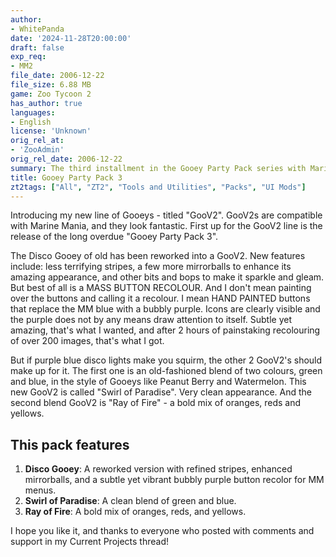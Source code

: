 ```yaml
---
author:
- WhitePanda
date: '2024-11-28T20:00:00'
draft: false
exp_req:
- MM2
file_date: 2006-12-22
file_size: 6.88 MB
game: Zoo Tycoon 2
has_author: true
languages:
- English
license: 'Unknown'
orig_rel_at:
- 'ZooAdmin'
orig_rel_date: 2006-12-22
summary: The third installment in the Gooey Party Pack series with Marine Mania compatibility.
title: Gooey Party Pack 3
zt2tags: ["All", "ZT2", "Tools and Utilities", "Packs", "UI Mods"]
---
```

Introducing my new line of Gooeys - titled "GooV2". GooV2s are compatible with Marine Mania, and they look fantastic. First up for the GooV2 line is the release of the long overdue "Gooey Party Pack 3".

The Disco Gooey of old has been reworked into a GooV2. New features include: less terrifying stripes, a few more mirrorballs to enhance its amazing appearance, and other bits and bops to make it sparkle and gleam. But best of all is a MASS BUTTON RECOLOUR. And I don't mean painting over the buttons and calling it a recolour. I mean HAND PAINTED buttons that replace the MM blue with a bubbly purple. Icons are clearly visible and the purple does not by any means draw attention to itself. Subtle yet amazing, that's what I wanted, and after 2 hours of painstaking recolouring of over 200 images, that's what I got.

But if purple blue disco lights make you squirm, the other 2 GooV2's should make up for it. The first one is an old-fashioned blend of two colours, green and blue, in the style of Gooeys like Peanut Berry and Watermelon. This new GooV2 is called "Swirl of Paradise". Very clean appearance. And the second blend GooV2 is "Ray of Fire" - a bold mix of oranges, reds and yellows.

## This pack features
1. **Disco Gooey**: A reworked version with refined stripes, enhanced mirrorballs, and a subtle yet vibrant bubbly purple button recolor for MM menus.  
2. **Swirl of Paradise**: A clean blend of green and blue.  
3. **Ray of Fire**: A bold mix of oranges, reds, and yellows.  

I hope you like it, and thanks to everyone who posted with comments and support in my Current Projects thread!  



